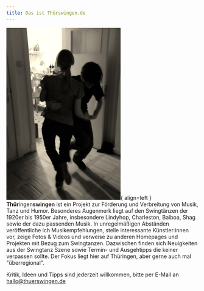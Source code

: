 ```yaml
---
title: Das ist Thürswingen.de
---
```


![](img/dance1.jpg){ align=left }
**Thür**ingen**swingen** ist ein Projekt zur Förderung und Verbreitung von Musik, Tanz und Humor. Besonderes Augenmerk liegt auf den Swingtänzen der 1920er bis 1950er Jahre, insbesondere Lindyhop, Charleston, Balboa, Shag sowie der dazu passenden Musik.
In unregelmäßigen Abständen veröffentliche ich Musikempfehlungen, stelle interessante Künstler:innen vor, zeige Fotos & Videos und verweise zu anderen Homepages und Projekten mit Bezug zum Swingtanzen. Dazwischen finden sich Neuigkeiten aus der Swingtanz Szene sowie Termin- und Ausgehtipps die keiner verpassen sollte. Der Fokus liegt hier auf Thüringen, aber gerne auch mal "überregional".

Kritik, Ideen und Tipps sind jederzeit willkommen, bitte per E-Mail an hallo@thuerswingen.de
